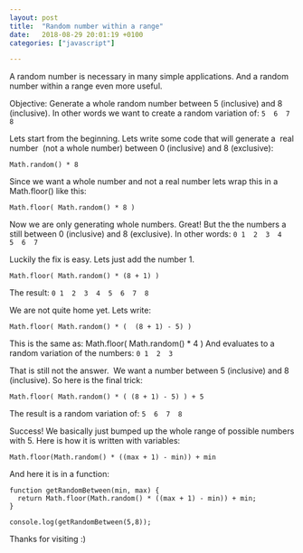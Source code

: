 ```yaml
---
layout: post
title:  "Random number within a range"
date:   2018-08-29 20:01:19 +0100
categories: ["javascript"]

---
```

A random number is necessary in many simple applications. And a random number within a range even more useful.

Objective: Generate a whole random number between 5 (inclusive) and 8 (inclusive). In other words we want to create a random variation of: ```5  6  7  8 ```

Lets start from the beginning. Lets write some code that will generate a  real number  (not a whole number) between 0 (inclusive) and 8 (exclusive):
```
Math.random() * 8
```
Since we want a whole number and not a real number lets wrap this in a Math.floor() like this:
```
Math.floor( Math.random() * 8 )
```
Now we are only generating whole numbers. Great! But the the numbers a still between 0 (inclusive) and 8 (exclusive). In other words: ```0 1  2  3  4  5  6  7 ```

Luckily the fix is easy. Lets just add the number 1.
```
Math.floor( Math.random() * (8 + 1) )
```
The result: ```0 1  2  3  4  5  6  7  8 ```

We are not quite home yet. Lets write:
```
Math.floor( Math.random() * (  (8 + 1) - 5) )
```
This is the same as: Math.floor( Math.random() * 4 )
And evaluates to a random variation of the numbers: ```0 1  2  3```

That is still not the answer.  We want a number between 5 (inclusive) and 8 (inclusive). So here is the final trick:
```
Math.floor( Math.random() * ( (8 + 1) - 5) ) + 5
```
The result is a random variation of: ```5  6  7  8 ```

Success! We basically just bumped up the whole range of possible numbers with 5. Here is how it is written with variables:
```
Math.floor(Math.random() * ((max + 1) - min)) + min
```

And here it is in a function:
```
function getRandomBetween(min, max) {
  return Math.floor(Math.random() * ((max + 1) - min)) + min;
}

console.log(getRandomBetween(5,8));
```
Thanks for visiting :)